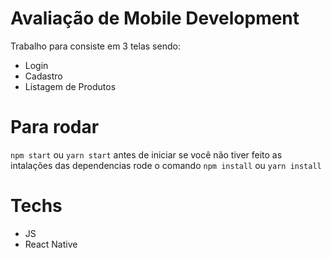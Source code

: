 # Avaliação de Mobile Development
Trabalho para consiste em 3 telas sendo: 
- Login
- Cadastro
- Listagem de Produtos

# Para rodar
`npm start` ou `yarn start`
antes de iniciar se você não tiver feito as intalações das dependencias rode o comando 
`npm install` ou `yarn install`

# Techs
- JS
- React Native
